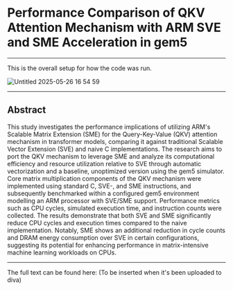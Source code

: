 # Performance Comparison of QKV Attention Mechanism with ARM SVE and SME Acceleration in gem5

---
This is the overall setup for how the code was run.

![Untitled 2025-05-26 16 54 59](https://github.com/user-attachments/assets/5c2cb1ab-0c87-43c0-81ae-bf45c1188522)

---

## Abstract
This study investigates the performance implications of utilizing ARM's Scalable Matrix Extension (SME) for the Query-Key-Value (QKV) attention mechanism in transformer models, comparing it against traditional Scalable Vector Extension (SVE) and naive C implementations. The research aims to port the QKV mechanism to leverage SME and analyze its computational efficiency and resource utilization relative to SVE through automatic vectorization and a baseline, unoptimized version using the gem5 simulator. Core matrix multiplication components of the QKV mechanism were implemented using standard C, SVE-, and SME instructions, and subsequently benchmarked within a configured gem5 environment modelling an ARM processor with SVE/SME support. Performance metrics such as CPU cycles, simulated execution time, and instruction counts were collected. The results demonstrate that both SVE and SME significantly reduce CPU cycles and execution times compared to the naive implementation. Notably, SME shows an additional reduction in cycle counts and DRAM energy consumption over SVE in certain configurations, suggesting its potential for enhancing performance in matrix-intensive machine learning workloads on CPUs. 

---

The full text can be found here: (To be inserted when it's been uploaded to diva)

